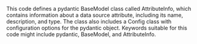 This code defines a pydantic BaseModel class called AttributeInfo, which contains information about a data source attribute, including its name, description, and type. The class also includes a Config class with configuration options for the pydantic object. Keywords suitable for this code might include pydantic, BaseModel, and AttributeInfo.

